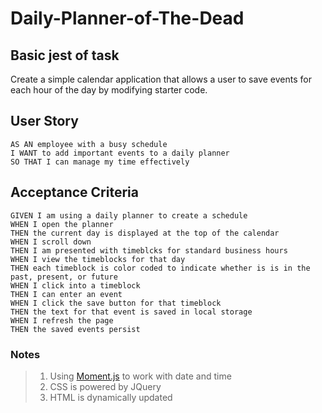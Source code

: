 # Daily-Planner-of-The-Dead

## Basic jest of task
Create a simple calendar application that allows a user to save events for each hour of the day by modifying starter code.

## User Story

```
AS AN employee with a busy schedule
I WANT to add important events to a daily planner
SO THAT I can manage my time effectively
```


## Acceptance Criteria

```
GIVEN I am using a daily planner to create a schedule
WHEN I open the planner
THEN the current day is displayed at the top of the calendar
WHEN I scroll down
THEN I am presented with timeblcks for standard business hours
WHEN I view the timeblocks for that day
THEN each timeblock is color coded to indicate whether is is in the past, present, or future
WHEN I click into a timeblock
THEN I can enter an event
WHEN I click the save button for that timeblock
THEN the text for that event is saved in local storage
WHEN I refresh the page
THEN the saved events persist
```

### Notes

>1. Using [Moment.js](https://momentjs.com/) to work with date and time
>2. CSS is powered by JQuery
>3. HTML is dynamically updated